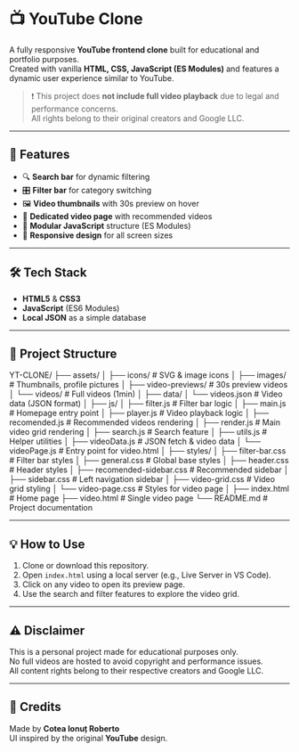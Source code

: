 # 📺 YouTube Clone

A fully responsive **YouTube frontend clone** built for educational and portfolio purposes.  
Created with vanilla **HTML, CSS, JavaScript (ES Modules)** and features a dynamic user experience similar to YouTube.

> ❗ This project does **not include full video playback** due to legal and performance concerns.  
> All rights belong to their original creators and Google LLC.

---

## 🚀 Features

- 🔍 **Search bar** for dynamic filtering
- 🎛️ **Filter bar** for category switching
- 🖼️ **Video thumbnails** with 30s preview on hover
- 🎥 **Dedicated video page** with recommended videos
- 🧠 **Modular JavaScript** structure (ES Modules)
- 📱 **Responsive design** for all screen sizes

---

## 🛠️ Tech Stack

- **HTML5** & **CSS3**
- **JavaScript** (ES6 Modules)
- **Local JSON** as a simple database

---

## 📂 Project Structure

YT-CLONE/
├── assets/
│ ├── icons/ # SVG & image icons
│ ├── images/ # Thumbnails, profile pictures
│ ├── video-previews/ # 30s preview videos
│ └── videos/ # Full videos (1min)
│
├── data/
│ └── videos.json # Video data (JSON format)
│
├── js/
│ ├── filter.js # Filter bar logic
│ ├── main.js # Homepage entry point
│ ├── player.js # Video playback logic
│ ├── recomended.js # Recommended videos rendering
│ ├── render.js # Main video grid rendering
│ ├── search.js # Search feature
│ ├── utils.js # Helper utilities
│ ├── videoData.js # JSON fetch & video data
│ └── videoPage.js # Entry point for video.html
│
├── styles/
│ ├── filter-bar.css # Filter bar styles
│ ├── general.css # Global base styles
│ ├── header.css # Header styles
│ ├── recomended-sidebar.css # Recommended sidebar
│ ├── sidebar.css # Left navigation sidebar
│ ├── video-grid.css # Video grid styling
│ └── video-page.css # Styles for video page
│
├── index.html # Home page
├── video.html # Single video page
└── README.md # Project documentation

---

## 💡 How to Use

1. Clone or download this repository.
2. Open `index.html` using a local server (e.g., Live Server in VS Code).
3. Click on any video to open its preview page.
4. Use the search and filter features to explore the video grid.

---

## ⚠️ Disclaimer

This is a personal project made for educational purposes only.  
No full videos are hosted to avoid copyright and performance issues.  
All content rights belong to their respective creators and Google LLC.

---

## 🙌 Credits

Made by **Cotea Ionuț Roberto**  
UI inspired by the original **YouTube** design.